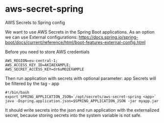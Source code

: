 # aws-secret-spring
AWS Secrets to Spring config

We want to use AWS Secrets in the Spring Boot applications.
As an option we can use External configurations:
https://docs.spring.io/spring-boot/docs/current/reference/html/boot-features-external-config.html

Before you need to store AWS credentials

    AWS_REGION=eu-central-1;
    AWS_ACCESS_KEY_ID=AKIAEXAMPLE;
    AWS_SECRET_ACCESS_KEY=dr6uMO2EXAMPLE
    
Then run application with secrets with optional parameter: app
Secrets will be filtered by the tag - app
   
    #!/bin/bash
    export SPRING_APPLICATION_JSON=`/opt/secrets/aws-secret-spring <app>`
    java -Dspring.application.json=$SPRING_APPLICATION_JSON -jar myapp.jar



It should write secrets into the json and run application with the externalized secret, because storing secrets into the system variable is not safe.

